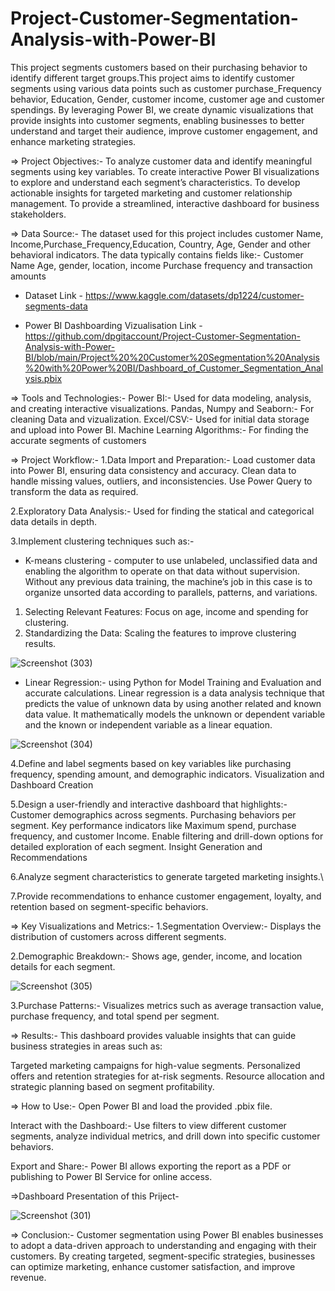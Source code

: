 # Project-Customer-Segmentation-Analysis-with-Power-BI
This project segments customers based on their purchasing behavior to identify different target groups.This project aims to identify customer segments using various data points such as customer purchase_Frequency behavior, Education, Gender, customer income, customer age and customer spendings. By leveraging Power BI, we create dynamic visualizations that provide insights into customer segments, enabling businesses to better understand and target their audience, improve customer engagement, and enhance marketing strategies.

⇒ Project Objectives:-
To analyze customer data and identify meaningful segments using key variables.
To create interactive Power BI visualizations to explore and understand each segment’s characteristics.
To develop actionable insights for targeted marketing and customer relationship management.
To provide a streamlined, interactive dashboard for business stakeholders.

⇒ Data Source:-
The dataset used for this project includes customer Name, Income,Purchase_Frequency,Education, Country, Age, Gender and other behavioral indicators. 
The data typically contains fields like:-
Customer Name
Age, gender, location, income 
Purchase frequency and transaction amounts

* Dataset Link - https://www.kaggle.com/datasets/dp1224/customer-segments-data

* Power BI Dashboarding Vizualisation Link - https://github.com/dpgitaccount/Project-Customer-Segmentation-Analysis-with-Power-BI/blob/main/Project%20%20Customer%20Segmentation%20Analysis%20with%20Power%20BI/Dashboard_of_Customer_Segmentation_Analysis.pbix

⇒ Tools and Technologies:-
Power BI:- Used for data modeling, analysis, and creating interactive visualizations.
Pandas, Numpy and Seaborn:- For cleaning Data and vizualization.
Excel/CSV:- Used for initial data storage and upload into Power BI.
Machine Learning Algorithms:- For finding the accurate segments of customers

⇒ Project Workflow:-
1.Data Import and Preparation:-
Load customer data into Power BI, ensuring data consistency and accuracy.
Clean data to handle missing values, outliers, and inconsistencies.
Use Power Query to transform the data as required.

2.Exploratory Data Analysis:- 
Used for finding the statical and categorical data details in depth.

3.Implement clustering techniques such as:- 

* K-means clustering -
computer to use unlabeled, unclassified data and enabling the algorithm to operate on that data without supervision. Without any previous data training, the machine’s job in this case is to organize unsorted data according to parallels, patterns, and variations.

1. Selecting Relevant Features: Focus on age, income and spending for clustering.
2. Standardizing the Data: Scaling the features to improve clustering results.
   

![Screenshot (303)](https://github.com/user-attachments/assets/7db0066b-3f7b-4f58-b74f-f745099d016d)



* Linear Regression:-
using Python for Model Training and Evaluation and accurate calculations. Linear regression is a data analysis technique that predicts the value of unknown data by using another related and known data value. It mathematically models the unknown or dependent variable and the known or independent variable as a linear equation.


![Screenshot (304)](https://github.com/user-attachments/assets/1db53ab8-b774-4ea0-bf81-b6a71accd007)


4.Define and label segments based on key variables like purchasing frequency, spending amount, and demographic indicators.
Visualization and Dashboard Creation

5.Design a user-friendly and interactive dashboard that highlights:-
Customer demographics across segments.
Purchasing behaviors per segment.
Key performance indicators like Maximum spend, purchase frequency, and customer Income.
Enable filtering and drill-down options for detailed exploration of each segment.
Insight Generation and Recommendations

6.Analyze segment characteristics to generate targeted marketing insights.\

7.Provide recommendations to enhance customer engagement, loyalty, and retention based on segment-specific behaviors.

⇒ Key Visualizations and Metrics:-
1.Segmentation Overview:-
Displays the distribution of customers across different segments.

2.Demographic Breakdown:-
Shows age, gender, income, and location details for each segment.

![Screenshot (305)](https://github.com/user-attachments/assets/a2dd8500-9b12-4d27-8dc8-7cd1b74e1620)


3.Purchase Patterns:-
Visualizes metrics such as average transaction value, purchase frequency, and total spend per segment.

⇒ Results:-
This dashboard provides valuable insights that can guide business strategies in areas such as:

Targeted marketing campaigns for high-value segments.
Personalized offers and retention strategies for at-risk segments.
Resource allocation and strategic planning based on segment profitability.

⇒ How to Use:-
Open Power BI and load the provided .pbix file.

Interact with the Dashboard:-
Use filters to view different customer segments, analyze individual metrics, and drill down into specific customer behaviors.

Export and Share:-
Power BI allows exporting the report as a PDF or publishing to Power BI Service for online access.

⇒Dashboard Presentation of this Priject-

![Screenshot (301)](https://github.com/user-attachments/assets/08ce5083-f0da-4c5e-9c9b-5ee0060fd388)


⇒ Conclusion:-
Customer segmentation using Power BI enables businesses to adopt a data-driven approach to understanding and engaging with their customers. By creating targeted, segment-specific strategies, businesses can optimize marketing, enhance customer satisfaction, and improve revenue.




